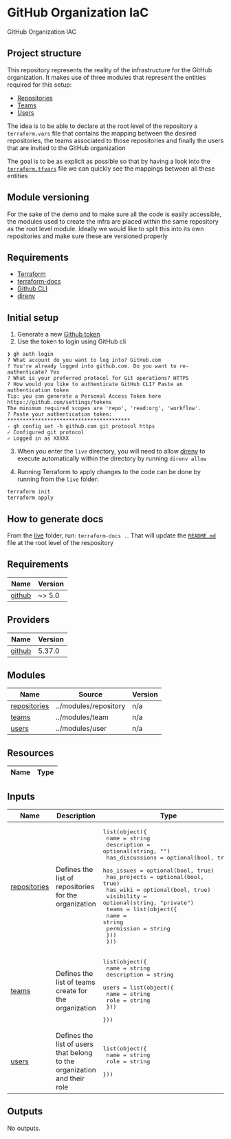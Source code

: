 <!-- BEGIN_TF_DOCS -->
# GitHub Organization IaC

GitHub Organization IAC

## Project structure

This repository represents the reality of the infrastructure for the GitHub
organization. It makes use of three modules that represent the entities required
for this setup:

- [Repositories](../modules/repository/README.md)
- [Teams](../modules/team/README.md)
- [Users](../modules/user/README.md)

The idea is to be able to declare at the root level of the repository a
`terraform.vars` file that contains the mapping between the desired
repositories, the teams associated to those repositories and finally the users
that are invited to the GitHub organization

The goal is to be as explicit as possible so that by having a look into the
[`terraform.tfvars`](../terraform.tfvars) file we can quickly see the mappings
between all these entities

## Module versioning

For the sake of the demo and to make sure all the code is easily accessible, the
modules used to create the infra are placed within the same repository as the
root level module. Ideally we would like to split this into its own repositories
and make sure these are versioned properly

## Requirements

- [Terraform](https://www.terraform.io/)
- [terraform-docs](https://terraform-docs.io/)
- [Github CLI](https://github.com/cli/cli)
- [direnv](https://direnv.net/docs/installation.html)

## Initial setup

1. Generate a new [Github token](https://github.com/settings/tokens)
2. Use the token to login using GitHub cli

```
❯ gh auth login
? What account do you want to log into? GitHub.com
? You're already logged into github.com. Do you want to re-authenticate? Yes
? What is your preferred protocol for Git operations? HTTPS
? How would you like to authenticate GitHub CLI? Paste an authentication token
Tip: you can generate a Personal Access Token here https://github.com/settings/tokens
The minimum required scopes are 'repo', 'read:org', 'workflow'.
? Paste your authentication token: ****************************************
- gh config set -h github.com git_protocol https
✓ Configured git protocol
✓ Logged in as XXXXX
```

3. When you enter the `live` directory, you will need to allow
   [direnv](https://direnv.net/) to execute automatically within the directory
   by running `direnv allow`

4. Running Terraform to apply changes to the code can be done by running from
   the `live` folder:

```
terraform init
terraform apply
```

## How to generate docs

From the [live](./live) folder, run: `terraform-docs .`. That will update the
[`README.md`](README.md) file at the root level of the respository

## Requirements

| Name | Version |
|------|---------|
| <a name="requirement_github"></a> [github](#requirement\_github) | ~> 5.0 |

## Providers

| Name | Version |
|------|---------|
| <a name="provider_github"></a> [github](#provider\_github) | 5.37.0 |

## Modules

| Name | Source | Version |
|------|--------|---------|
| <a name="module_repositories"></a> [repositories](#module\_repositories) | ../modules/repository | n/a |
| <a name="module_teams"></a> [teams](#module\_teams) | ../modules/team | n/a |
| <a name="module_users"></a> [users](#module\_users) | ../modules/user | n/a |

## Resources

| Name | Type |
|------|------|

## Inputs

| Name | Description | Type | Default | Required |
|------|-------------|------|---------|:--------:|
| <a name="input_repositories"></a> [repositories](#input\_repositories) | Defines the list of repositories for the organization | <pre>list(object({<br>    name            = string<br>    description     = optional(string, "")<br>    has_discussions = optional(bool, true)<br>    has_issues      = optional(bool, true)<br>    has_projects    = optional(bool, true)<br>    has_wiki        = optional(bool, true)<br>    visibility      = optional(string, "private")<br>    teams = list(object({<br>      name       = string<br>      permission = string<br>    }))<br>  }))</pre> | `[]` | no |
| <a name="input_teams"></a> [teams](#input\_teams) | Defines the list of teams create for the organization | <pre>list(object({<br>    name        = string<br>    description = string<br>    users = list(object({<br>      name = string<br>      role = string<br>    }))<br>  }))</pre> | `[]` | no |
| <a name="input_users"></a> [users](#input\_users) | Defines the list of users that belong to the organization and their role | <pre>list(object({<br>    name = string<br>    role = string<br>  }))</pre> | `[]` | no |

## Outputs

No outputs.
<!-- END_TF_DOCS -->
